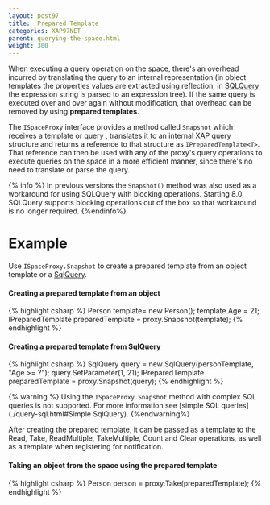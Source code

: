 ```yaml
---
layout: post97
title:  Prepared Template
categories: XAP97NET
parent: querying-the-space.html
weight: 300
---
```




When executing a query operation on the space, there's an overhead incurred by translating the query to an internal representation (in object templates the properties values are extracted using reflection, in [SQLQuery](./query-sql.html) the expression string is parsed to an expression tree). If the same query is executed over and over again without modification, that overhead can be removed by using **prepared templates**.

The `ISpaceProxy` interface provides a method called `Snapshot` which receives a template or query , translates it to an internal XAP query structure and returns a reference to that structure as `IPreparedTemplate<T>`. That reference can then be used with any of the proxy's query operations to execute queries on the space in a more efficient manner, since there's no need to translate or parse the query.

{% info %}
In previous versions the `Snapshot()` method was also used as a workaround for using SQLQuery with blocking operations. Starting 8.0 SQLQuery supports blocking operations out of the box so that workaround is no longer required.
{%endinfo%}

# Example

Use `ISpaceProxy.Snapshot` to create a prepared template from an object template or a [SqlQuery](./query-sql.html).

#### Creating a prepared template from an object

{% highlight csharp %}
    Person template= new Person();
    template.Age = 21;
    IPreparedTemplate<Person> preparedTemplate = proxy.Snapshot(template);
{% endhighlight %}

#### Creating a prepared template from SqlQuery

{% highlight csharp %}
    SqlQuery<Person> query = new SqlQuery<Person>(personTemplate, "Age >= ?");
    query.SetParameter(1, 21);
    IPreparedTemplate<Person> preparedTemplate = proxy.Snapshot(query);
{% endhighlight %}

{% warning %}
Using the `ISpaceProxy.Snapshot` method with complex SQL queries is not supported. For more information see [simple SQL queries](./query-sql.html#Simple SqlQuery).
{%endwarning%}

After creating the prepared template, it can be passed as a template to the Read, Take, ReadMultiple, TakeMultiple, Count and Clear operations, as well as a template when registering for notification.

#### Taking an object from the space using the prepared template

{% highlight csharp %}
    Person person = proxy.Take(preparedTemplate);
{% endhighlight %}

